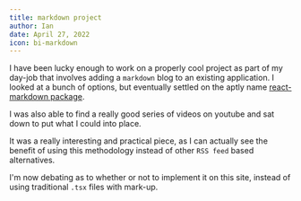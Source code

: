 ```yaml
---
title: markdown project
author: Ian
date: April 27, 2022
icon: bi-markdown
---
```


I have been lucky enough to work on a properly cool project as part of my day-job that involves adding a `markdown` blog to an existing application. I looked at a bunch of options, but eventually settled on the aptly name [react-markdown package](https://github.com/remarkjs/react-markdown).

I was also able to find a really good series of videos on youtube and sat down to put what I could into place.

It was a really interesting and practical piece, as I can actually see the benefit of using this methodology instead of other `RSS feed` based alternatives.

I'm now debating as to whether or not to implement it on this site, instead of using traditional `.tsx` files with mark-up.
